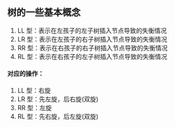 ## 树的一些基本概念  
1. LL 型：表示在左孩子的左子树插入节点导致的失衡情况  
2. LR 型：表示在左孩子的右子树插入节点导致的失衡情况  
3. RR 型：表示在右孩子的右子树插入节点导致的失衡情况  
4. RL 型：表示在右孩子的左子树插入节点导致的失衡情况  
#### 对应的操作：  
1. LL 型：右旋  
2. LR 型：先左旋，后右旋(双旋)  
3. RR 型：左旋  
4. RL 型：先右旋，后左旋(双旋)  
